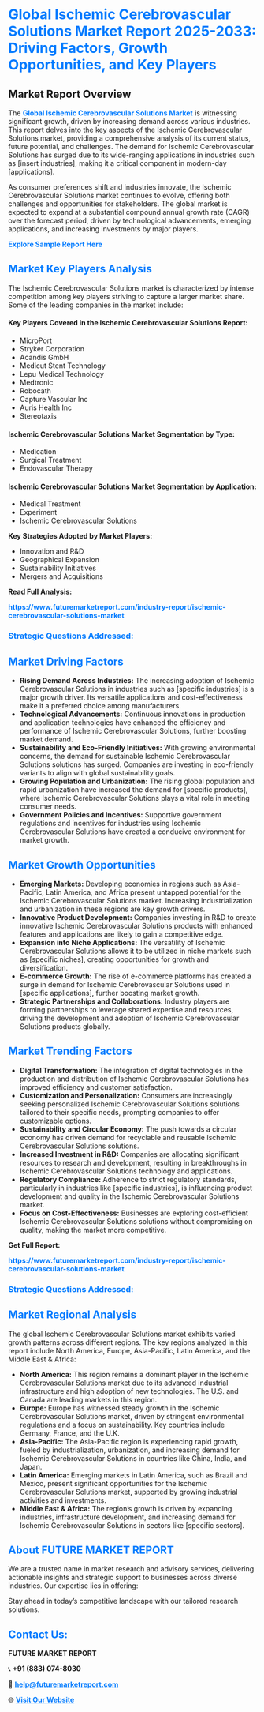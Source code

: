 <h1 style="color: #007BFF;">Global Ischemic Cerebrovascular Solutions Market Report 2025-2033: Driving Factors, Growth Opportunities, and Key Players</h1>

<section id="overview">
<h2>Market Report Overview</h2>
<p>The <a href="https://www.futuremarketreport.com/industry-report/ischemic-cerebrovascular-solutions-market" style="color: #007BFF; text-decoration: none;"><strong>Global Ischemic Cerebrovascular Solutions Market</strong></a> is witnessing significant growth, driven by increasing demand across various industries. This report delves into the key aspects of the Ischemic Cerebrovascular Solutions market, providing a comprehensive analysis of its current status, future potential, and challenges. The demand for Ischemic Cerebrovascular Solutions has surged due to its wide-ranging applications in industries such as [insert industries], making it a critical component in modern-day [applications].</p>
<p>As consumer preferences shift and industries innovate, the Ischemic Cerebrovascular Solutions market continues to evolve, offering both challenges and opportunities for stakeholders. The global market is expected to expand at a substantial compound annual growth rate (CAGR) over the forecast period, driven by technological advancements, emerging applications, and increasing investments by major players.</p>
</section>

<section id="overview">
<p><a href="https://www.futuremarketreport.com/request-sample/reportId=126961" style="color: #007BFF; text-decoration: none;"><strong>Explore Sample Report Here</strong></a></p>
</section>

<section id="key-players">
<h2 style="color: #007BFF;">Market Key Players Analysis</h2>
<p>The Ischemic Cerebrovascular Solutions market is characterized by intense competition among key players striving to capture a larger market share. Some of the leading companies in the market include:</p>
<h4>Key Players Covered in the Ischemic Cerebrovascular Solutions Report:</h4>
<ul><li>MicroPort</li><li>Stryker Corporation</li><li>Acandis GmbH</li><li>Medicut Stent Technology</li><li>Lepu Medical Technology</li><li>Medtronic</li><li>Robocath</li><li>Capture Vascular Inc</li><li>Auris Health Inc</li><li>Stereotaxis</li></ul>
<h4>Ischemic Cerebrovascular Solutions Market Segmentation by Type:</h4>
<ul><li>Medication</li><li>Surgical Treatment</li><li>Endovascular Therapy</li></ul>

<h4>Ischemic Cerebrovascular Solutions Market Segmentation by Application:</h4>
<ul><li>Medical Treatment</li><li>Experiment</li><li>Ischemic Cerebrovascular Solutions</li></ul>
<p><strong>Key Strategies Adopted by Market Players:</strong></p>
<ul>
<li>Innovation and R&D</li>
<li>Geographical Expansion</li>
<li>Sustainability Initiatives</li>
<li>Mergers and Acquisitions</li>
</ul>
</section>

<section>
<p><strong>Read Full Analysis: </strong></p><a href="https://www.futuremarketreport.com/industry-report/ischemic-cerebrovascular-solutions-market" style="color: #007BFF; text-decoration: none;"><strong>https://www.futuremarketreport.com/industry-report/ischemic-cerebrovascular-solutions-market</strong></a>
<h3 style="color: #007BFF;">Strategic Questions Addressed:</h3>
</section>

<section id="driving-factors">
<h2 style="color: #007BFF;">Market Driving Factors</h2>
<ul>
<li><strong>Rising Demand Across Industries:</strong> The increasing adoption of Ischemic Cerebrovascular Solutions in industries such as [specific industries] is a major growth driver. Its versatile applications and cost-effectiveness make it a preferred choice among manufacturers.</li>
<li><strong>Technological Advancements:</strong> Continuous innovations in production and application technologies have enhanced the efficiency and performance of Ischemic Cerebrovascular Solutions, further boosting market demand.</li>
<li><strong>Sustainability and Eco-Friendly Initiatives:</strong> With growing environmental concerns, the demand for sustainable Ischemic Cerebrovascular Solutions solutions has surged. Companies are investing in eco-friendly variants to align with global sustainability goals.</li>
<li><strong>Growing Population and Urbanization:</strong> The rising global population and rapid urbanization have increased the demand for [specific products], where Ischemic Cerebrovascular Solutions plays a vital role in meeting consumer needs.</li>
<li><strong>Government Policies and Incentives:</strong> Supportive government regulations and incentives for industries using Ischemic Cerebrovascular Solutions have created a conducive environment for market growth.</li>
</ul>
</section>

<section id="growth-opportunities">
<h2 style="color: #007BFF;">Market Growth Opportunities</h2>
<ul>
<li><strong>Emerging Markets:</strong> Developing economies in regions such as Asia-Pacific, Latin America, and Africa present untapped potential for the Ischemic Cerebrovascular Solutions market. Increasing industrialization and urbanization in these regions are key growth drivers.</li>
<li><strong>Innovative Product Development:</strong> Companies investing in R&D to create innovative Ischemic Cerebrovascular Solutions products with enhanced features and applications are likely to gain a competitive edge.</li>
<li><strong>Expansion into Niche Applications:</strong> The versatility of Ischemic Cerebrovascular Solutions allows it to be utilized in niche markets such as [specific niches], creating opportunities for growth and diversification.</li>
<li><strong>E-commerce Growth:</strong> The rise of e-commerce platforms has created a surge in demand for Ischemic Cerebrovascular Solutions used in [specific applications], further boosting market growth.</li>
<li><strong>Strategic Partnerships and Collaborations:</strong> Industry players are forming partnerships to leverage shared expertise and resources, driving the development and adoption of Ischemic Cerebrovascular Solutions products globally.</li>
</ul>
</section>

<section id="trending-factors">
<h2 style="color: #007BFF;">Market Trending Factors</h2>
<ul>
<li><strong>Digital Transformation:</strong> The integration of digital technologies in the production and distribution of Ischemic Cerebrovascular Solutions has improved efficiency and customer satisfaction.</li>
<li><strong>Customization and Personalization:</strong> Consumers are increasingly seeking personalized Ischemic Cerebrovascular Solutions solutions tailored to their specific needs, prompting companies to offer customizable options.</li>
<li><strong>Sustainability and Circular Economy:</strong> The push towards a circular economy has driven demand for recyclable and reusable Ischemic Cerebrovascular Solutions solutions.</li>
<li><strong>Increased Investment in R&D:</strong> Companies are allocating significant resources to research and development, resulting in breakthroughs in Ischemic Cerebrovascular Solutions technology and applications.</li>
<li><strong>Regulatory Compliance:</strong> Adherence to strict regulatory standards, particularly in industries like [specific industries], is influencing product development and quality in the Ischemic Cerebrovascular Solutions market.</li>
<li><strong>Focus on Cost-Effectiveness:</strong> Businesses are exploring cost-efficient Ischemic Cerebrovascular Solutions solutions without compromising on quality, making the market more competitive.</li>
</ul>
</section>

<section>
<p><strong>Get Full Report: </strong></p><a href="https://www.futuremarketreport.com/industry-report/ischemic-cerebrovascular-solutions-market" style="color: #007BFF; text-decoration: none;"><strong>https://www.futuremarketreport.com/industry-report/ischemic-cerebrovascular-solutions-market</strong></a>
<h3 style="color: #007BFF;">Strategic Questions Addressed:</h3>
</section>


<section id="regional-analysis">
<h2 style="color: #007BFF;">Market Regional Analysis</h2>
<p>The global Ischemic Cerebrovascular Solutions market exhibits varied growth patterns across different regions. The key regions analyzed in this report include North America, Europe, Asia-Pacific, Latin America, and the Middle East & Africa:</p>
<ul>
<li><strong>North America:</strong> This region remains a dominant player in the Ischemic Cerebrovascular Solutions market due to its advanced industrial infrastructure and high adoption of new technologies. The U.S. and Canada are leading markets in this region.</li>
<li><strong>Europe:</strong> Europe has witnessed steady growth in the Ischemic Cerebrovascular Solutions market, driven by stringent environmental regulations and a focus on sustainability. Key countries include Germany, France, and the U.K.</li>
<li><strong>Asia-Pacific:</strong> The Asia-Pacific region is experiencing rapid growth, fueled by industrialization, urbanization, and increasing demand for Ischemic Cerebrovascular Solutions in countries like China, India, and Japan.</li>
<li><strong>Latin America:</strong> Emerging markets in Latin America, such as Brazil and Mexico, present significant opportunities for the Ischemic Cerebrovascular Solutions market, supported by growing industrial activities and investments.</li>
<li><strong>Middle East & Africa:</strong> The region’s growth is driven by expanding industries, infrastructure development, and increasing demand for Ischemic Cerebrovascular Solutions in sectors like [specific sectors].</li>
</ul>
</section>

<footer>
<h2 style="color: #007BFF;">About FUTURE MARKET REPORT</h2>
<p>We are a trusted name in market research and advisory services, delivering actionable insights and strategic support to businesses across diverse industries. Our expertise lies in offering:</p>

<p>Stay ahead in today’s competitive landscape with our tailored research solutions.</p>

<h2 style="color: #007BFF;">Contact Us:</h2>
<p><strong>FUTURE MARKET REPORT</strong></p>
<p>📞 <strong>+91 (883) 074-8030</strong></p>
<p>📧 <strong><a href="mailto:help@futuremarketreport.com" style="color: #007BFF;">help@futuremarketreport.com</a></strong></p>
<p>🌐 <strong><a href="https://www.futuremarketreport.com/" style="color: #007BFF;">Visit Our Website</a></strong></p>
</footer>